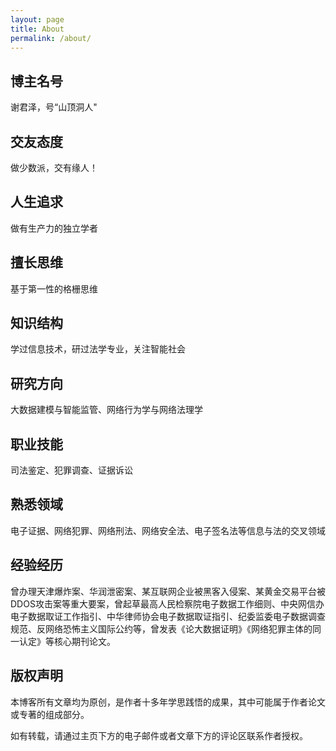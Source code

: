 ```yaml
---
layout: page
title: About
permalink: /about/
---
```


## 博主名号
谢君泽，号“山顶洞人"
## 交友态度
做少数派，交有缘人！
## 人生追求
做有生产力的独立学者

## 擅长思维
基于第一性的格栅思维
## 知识结构
学过信息技术，研过法学专业，关注智能社会
## 研究方向
大数据建模与智能监管、网络行为学与网络法理学

## 职业技能
司法鉴定、犯罪调查、证据诉讼
## 熟悉领域
电子证据、网络犯罪、网络刑法、网络安全法、电子签名法等信息与法的交叉领域
## 经验经历
曾办理天津爆炸案、华润泄密案、某互联网企业被黑客入侵案、某黄金交易平台被DDOS攻击案等重大要案，曾起草最高人民检察院电子数据工作细则、中央网信办电子数据取证工作指引、中华律师协会电子数据取证指引、纪委监委电子数据调查规范、反网络恐怖主义国际公约等，曾发表《论大数据证明》《网络犯罪主体的同一认定》等核心期刊论文。

## 版权声明
本博客所有文章均为原创，是作者十多年学思践悟的成果，其中可能属于作者论文或专著的组成部分。

如有转载，请通过主页下方的电子邮件或者文章下方的评论区联系作者授权。